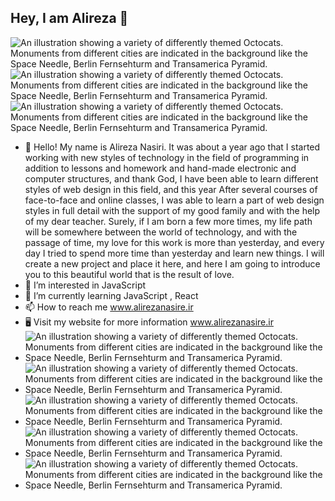 ## Hey, I am Alireza 👋
![An illustration showing a variety of differently themed Octocats. Monuments from different cities are indicated in the background like the Space Needle, Berlin Fernsehturm and Transamerica Pyramid.](https://camo.githubusercontent.com/c1dcb74cc1c1835b1d716f5051499a2814c683c806b15f04b0eba492863703e9/68747470733a2f2f63646e2e6472696262626c652e636f6d2f75736572732f3733303730332f73637265656e73686f74732f363538313234332f6176656e746f2e676966)
![An illustration showing a variety of differently themed Octocats. Monuments from different cities are indicated in the background like the Space Needle, Berlin Fernsehturm and Transamerica Pyramid.](https://camo.githubusercontent.com/10b2d4e80487e1d9cd086ce8619e15740a1bd22c6462f6be13df93ee684deb7b/68747470733a2f2f616e616c7974696373696e6469616d61672e636f6d2f77702d636f6e74656e742f75706c6f6164732f323031382f31322f646576656c6f7065722d6472696262626c652e676966)
![An illustration showing a variety of differently themed Octocats. Monuments from different cities are indicated in the background like the Space Needle, Berlin Fernsehturm and Transamerica Pyramid.](https://soft14.storage.iran.liara.space/GitHub/Jowhareh_galleries_5_poster_14c4d918-0ad5-4ef6-a14c-5bc706f54551.jpeg)
- 👋 Hello! My name is Alireza Nasiri. It was about a year ago that I started working with new styles of technology in the field of programming in addition to lessons and homework and hand-made electronic and computer structures, and thank God, I have been able to learn different styles of web design in this field, and this year After several courses of face-to-face and online classes, I was able to learn a part of web design styles in full detail with the support of my good family and with the help of my dear teacher.
Surely, if I am born a few more times, my life path will be somewhere between the world of technology, and with the passage of time, my love for this work is more than yesterday, and every day I tried to spend more time than yesterday and learn new things. I will create a new project and place it here, and here I am going to introduce you to this beautiful world that is the result of love.
- 👀 I’m interested in JavaScript 
- 🌱 I’m currently learning JavaScript , React
- 📫 How to reach me www.alirezanasire.ir
- 🖥️ Visit my website for more information www.alirezanasire.ir
- ![An illustration showing a variety of differently themed Octocats. Monuments from different cities are indicated in the background like the Space Needle, Berlin Fernsehturm and Transamerica Pyramid.](https://camo.githubusercontent.com/a104435f0201226ac2ef0d8cc1e55601e26c1c005ab40107a5abef283da785b2/68747470733a2f2f696d672e736869656c64732e696f2f62616467652f68746d6c352d2532334533344632362e7376673f7374796c653d666f722d7468652d6261646765266c6f676f3d68746d6c35266c6f676f436f6c6f723d626c61636b)
- ![An illustration showing a variety of differently themed Octocats. Monuments from different cities are indicated in the background like the Space Needle, Berlin Fernsehturm and Transamerica Pyramid.](https://camo.githubusercontent.com/53ec2e58e03ba275d9b3a386abd96a243cf744a1a7121bdf8262fc8ae6ebc335/68747470733a2f2f696d672e736869656c64732e696f2f62616467652f6a6176617363726970742d2532333332333333302e7376673f7374796c653d666f722d7468652d6261646765266c6f676f3d6a617661736372697074266c6f676f436f6c6f723d253233463744463145)
- ![An illustration showing a variety of differently themed Octocats. Monuments from different cities are indicated in the background like the Space Needle, Berlin Fernsehturm and Transamerica Pyramid.](https://camo.githubusercontent.com/3babc94d778f96441b3a66615fb5ee88c6ed04f174ed49b04df92b071a7d0e80/68747470733a2f2f696d672e736869656c64732e696f2f62616467652f72656163742d2532333230323332612e7376673f7374796c653d666f722d7468652d6261646765266c6f676f3d7265616374266c6f676f436f6c6f723d253233363144414642)
- ![An illustration showing a variety of differently themed Octocats. Monuments from different cities are indicated in the background like the Space Needle, Berlin Fernsehturm and Transamerica Pyramid.](https://camo.githubusercontent.com/0d58facab1be74748c39244ff3d990ae8ddd765af40263ed006219154ba90649/68747470733a2f2f696d672e736869656c64732e696f2f62616467652f6e6f64652e6a732d3644413535463f7374796c653d666f722d7468652d6261646765266c6f676f3d6e6f64652e6a73266c6f676f436f6c6f723d7768697465)
- ![An illustration showing a variety of differently themed Octocats. Monuments from different cities are indicated in the background like the Space Needle, Berlin Fernsehturm and Transamerica Pyramid.](https://camo.githubusercontent.com/4e7a2815e5f728e2e0301d4724f60f21d55399913a517ff6b6c193add0684a16/68747470733a2f2f696d672e736869656c64732e696f2f62616467652f4e504d2d2532333030303030302e7376673f7374796c653d666f722d7468652d6261646765266c6f676f3d6e706d266c6f676f436f6c6f723d7768697465) 
<!---
Alirezanasire/Alirezanasiri is a ✨ special ✨ repository because its `README.md` (this file) appears on your GitHub profile.
You can click the Preview link to take a look at your changes.
--->
